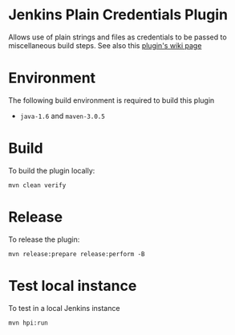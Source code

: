 # Jenkins Plain Credentials Plugin

 Allows use of plain strings and files as credentials to be passed to miscellaneous build steps. See also this [plugin's wiki page][wiki]

# Environment

The following build environment is required to build this plugin

* `java-1.6` and `maven-3.0.5`

# Build

To build the plugin locally:

    mvn clean verify

# Release

To release the plugin:

    mvn release:prepare release:perform -B

# Test local instance

To test in a local Jenkins instance

    mvn hpi:run

  [wiki]: https://wiki.jenkins-ci.org/display/JENKINS/Plain+Credentials+Plugin
